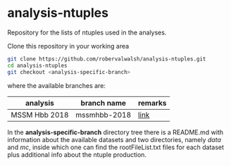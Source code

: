 # analysis-ntuples
Repository for the lists of ntuples used in the analyses.

Clone this repository in your working area
```bash
git clone https://github.com/robervalwalsh/analysis-ntuples.git
cd analysis-ntuples
git checkout <analysis-specific-branch>
```
where the available **<analysis-specific-branch>** branches are:

| analysis      | branch name  | remarks                                                                     |
| ------------- | ------------ | --------------------------------------------------------------------------- |
| MSSM Hbb 2018 | mssmhbb-2018 | [link](https://github.com/robervalwalsh/analysis-ntuples/tree/mssmhbb-2018) |


In the **analysis-specific-branch** directory tree there is a README.md
with information about the available datasets and two directories,
namely *data* and *mc*, inside which one can find the rootFileList.txt
files for each dataset plus additional info about the ntuple production.
